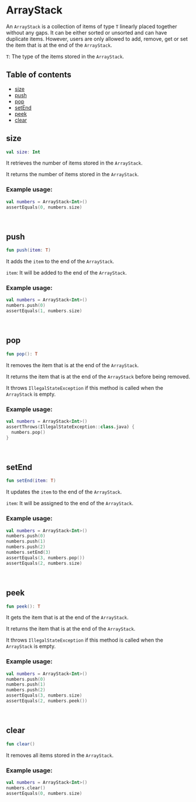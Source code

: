 # ArrayStack
An `ArrayStack` is a collection of items of type `T` linearly placed together without any gaps. It can be either sorted or unsorted and can have duplicate items. However, users are only allowed to add, remove, get or set the item that is at the end of the `ArrayStack`.

`T`: The type of the items stored in the `ArrayStack`.

## Table of contents
- [size](https://github.com/ii887522/oxy/tree/master/docs/collection/ArrayStack.md#size)
- [push](https://github.com/ii887522/oxy/tree/master/docs/collection/ArrayStack.md#push)
- [pop](https://github.com/ii887522/oxy/tree/master/docs/collection/ArrayStack.md#pop)
- [setEnd](https://github.com/ii887522/oxy/tree/master/docs/collection/ArrayStack.md#setEnd)
- [peek](https://github.com/ii887522/oxy/tree/master/docs/collection/ArrayStack.md#peek)
- [clear](https://github.com/ii887522/oxy/tree/master/docs/collection/ArrayStack.md#clear)

## **size**
```kotlin
val size: Int
```
It retrieves the number of items stored in the `ArrayStack`.

It returns the number of items stored in the `ArrayStack`.

### **Example usage:**
```kotlin
val numbers = ArrayStack<Int>()
assertEquals(0, numbers.size)
```
<br />

## **push**
```kotlin
fun push(item: T)
```
It adds the `item` to the end of the `ArrayStack`.

`item`: It will be added to the end of the `ArrayStack`.

### **Example usage:**
```kotlin
val numbers = ArrayStack<Int>()
numbers.push(0)
assertEquals(1, numbers.size)
```
<br />

## **pop**
```kotlin
fun pop(): T
```
It removes the item that is at the end of the `ArrayStack`.

It returns the item that is at the end of the `ArrayStack` before being removed.

It throws `IllegalStateException` if this method is called when the `ArrayStack` is empty.

### **Example usage:**
```kotlin
val numbers = ArrayStack<Int>()
assertThrows(IllegalStateException::class.java) {
  numbers.pop()
}
```
<br />

## **setEnd**
```kotlin
fun setEnd(item: T)
```
It updates the `item` to the end of the `ArrayStack`.

`item`: It will be assigned to the end of the `ArrayStack`.

### **Example usage:**
```kotlin
val numbers = ArrayStack<Int>()
numbers.push(0)
numbers.push(1)
numbers.push(2)
numbers.setEnd(3)
assertEquals(3, numbers.pop())
assertEquals(2, numbers.size)
```
<br />

## **peek**
```kotlin
fun peek(): T
```
It gets the item that is at the end of the `ArrayStack`.

It returns the item that is at the end of the `ArrayStack`.

It throws `IllegalStateException` if this method is called when the `ArrayStack` is empty.

### **Example usage:**
```kotlin
val numbers = ArrayStack<Int>()
numbers.push(0)
numbers.push(1)
numbers.push(2)
assertEquals(3, numbers.size)
assertEquals(2, numbers.peek())
```
<br />

## **clear**
```kotlin
fun clear()
```
It removes all items stored in the `ArrayStack`.

### **Example usage:**
```kotlin
val numbers = ArrayStack<Int>()
numbers.clear()
assertEquals(0, numbers.size)
```
<br />
